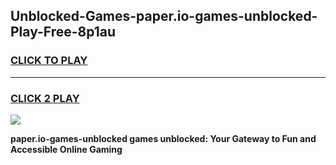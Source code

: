 
## Unblocked-Games-paper.io-games-unblocked-Play-Free-8p1au
<h3>
<a href="https://premium76.site?title=paper.io-games-unblocked&ref=09A">CLICK TO PLAY</a></h3>
<hr>

<h3>
<a href="https://premium76.site?title=paper.io-games-unblocked&ref=09A">CLICK 2 PLAY</a>
  
</h3>

<a href="https://premium76.site?title=paper.io-games-unblocked&ref=09A"><img src="https://clearcache.store/games.png"></a>


**paper.io-games-unblocked games unblocked: Your Gateway to Fun and Accessible Online Gaming**
